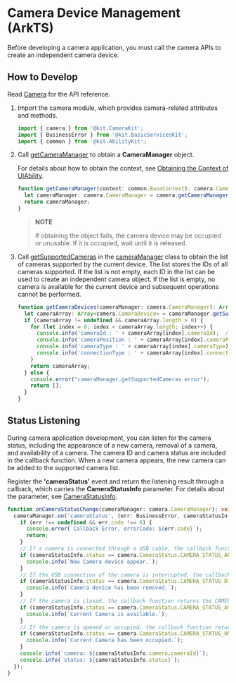 # Camera Device Management (ArkTS)

Before developing a camera application, you must call the camera APIs to create an independent camera device.

## How to Develop

Read [Camera](../../reference/apis-camera-kit/js-apis-camera.md) for the API reference.

1. Import the camera module, which provides camera-related attributes and methods.

   ```ts
   import { camera } from '@kit.CameraKit';
   import { BusinessError } from '@kit.BasicServicesKit';
   import { common } from '@kit.AbilityKit';
   ```

2. Call [getCameraManager](../../reference/apis-camera-kit/js-apis-camera.md#cameragetcameramanager) to obtain a **CameraManager** object.

   For details about how to obtain the context, see [Obtaining the Context of UIAbility](../../application-models/uiability-usage.md#obtaining-the-context-of-uiability).

   ```ts
   function getCameraManager(context: common.BaseContext): camera.CameraManager {
     let cameraManager: camera.CameraManager = camera.getCameraManager(context);
     return cameraManager;
   }
   ```

   > **NOTE**
   >
   > If obtaining the object fails, the camera device may be occupied or unusable. If it is occupied, wait until it is released.

3. Call [getSupportedCameras](../../reference/apis-camera-kit/js-apis-camera.md#getsupportedcameras) in the [cameraManager](../../reference/apis-camera-kit/js-apis-camera.md#cameramanager) class to obtain the list of cameras supported by the current device. The list stores the IDs of all cameras supported. If the list is not empty, each ID in the list can be used to create an independent camera object. If the list is empty, no camera is available for the current device and subsequent operations cannot be performed.

   ```ts
   function getCameraDevices(cameraManager: camera.CameraManager): Array<camera.CameraDevice> {
     let cameraArray: Array<camera.CameraDevice> = cameraManager.getSupportedCameras();
     if (cameraArray != undefined && cameraArray.length > 0) {
       for (let index = 0; index < cameraArray.length; index++) {
         console.info('cameraId : ' + cameraArray[index].cameraId);  // Obtain the camera ID.
         console.info('cameraPosition : ' + cameraArray[index].cameraPosition);  // Obtain the camera position.
         console.info('cameraType : ' + cameraArray[index].cameraType);  // Obtain the camera type.
         console.info('connectionType : ' + cameraArray[index].connectionType);  // Obtain the camera connection type.
       }
       return cameraArray;
     } else {
       console.error("cameraManager.getSupportedCameras error");
       return [];
     }
   }
   ```


## Status Listening

During camera application development, you can listen for the camera status, including the appearance of a new camera, removal of a camera, and availability of a camera. The camera ID and camera status are included in the callback function. When a new camera appears, the new camera can be added to the supported camera list.

Register the **'cameraStatus'** event and return the listening result through a callback, which carries the **CameraStatusInfo** parameter. For details about the parameter, see [CameraStatusInfo](../../reference/apis-camera-kit/js-apis-camera.md#camerastatusinfo).

```ts
function onCameraStatusChange(cameraManager: camera.CameraManager): void {
  cameraManager.on('cameraStatus', (err: BusinessError, cameraStatusInfo: camera.CameraStatusInfo) => {
    if (err !== undefined && err.code !== 0) {
      console.error(`Callback Error, errorCode: ${err.code}`);
      return;
    }
    // If a camera is connected through a USB cable, the callback function returns the CAMERA_STATUS_APPEAR status.
    if (cameraStatusInfo.status == camera.CameraStatus.CAMERA_STATUS_APPEAR) {
      console.info(`New Camera device appear.`);
    }
    // If the USB connection of the camera is interrupted, the callback function returns the CAMERA_STATUS_DISAPPEAR status.
    if (cameraStatusInfo.status == camera.CameraStatus.CAMERA_STATUS_DISAPPEAR) {
      console.info(`Camera device has been removed.`);
    }
    // If the camera is closed, the callback function returns the CAMERA_STATUS_AVAILABLE status.
    if (cameraStatusInfo.status == camera.CameraStatus.CAMERA_STATUS_AVAILABLE) {
      console.info(`Current Camera is available.`);
    }
    // If the camera is opened or occupied, the callback function returns the CAMERA_STATUS_UNAVAILABLE status.
    if (cameraStatusInfo.status == camera.CameraStatus.CAMERA_STATUS_UNAVAILABLE) {
      console.info(`Current Camera has been occupied.`);
    }
    console.info(`camera: ${cameraStatusInfo.camera.cameraId}`);
    console.info(`status: ${cameraStatusInfo.status}`);
  });
}
```
